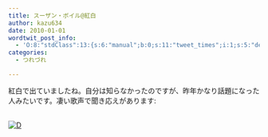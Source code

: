 ```yaml
---
title: スーザン・ボイル@紅白
author: kazu634
date: 2010-01-01
wordtwit_post_info:
  - 'O:8:"stdClass":13:{s:6:"manual";b:0;s:11:"tweet_times";i:1;s:5:"delay";i:0;s:7:"enabled";i:1;s:10:"separation";s:2:"60";s:7:"version";s:3:"3.7";s:14:"tweet_template";b:0;s:6:"status";i:2;s:6:"result";a:0:{}s:13:"tweet_counter";i:2;s:13:"tweet_log_ids";a:1:{i:0;i:5027;}s:9:"hash_tags";a:0:{}s:8:"accounts";a:1:{i:0;s:7:"kazu634";}}'
categories:
  - つれづれ

---
```

<div class="section">
<p>
    紅白で出ていましたね。自分は知らなかったのですが、昨年かなり話題になった人みたいです。凄い歌声で聞き応えがあります:
</p>
  
<p>
<br /> <a href="http://d.hatena.ne.jp/video/youtube/xVewJPsCFhE" onclick="__gaTracker('send', 'event', 'outbound-article', 'http://d.hatena.ne.jp/video/youtube/xVewJPsCFhE', '');" alt="この動画を含む日記"><img src="http://d.hatena.ne.jp/images/d_entry.gif" alt="D" border="0" style="vertical-align: bottom;" title="この動画を含む日記" /></a>
</p>
</div>
